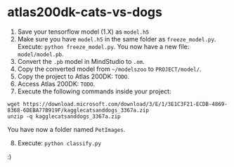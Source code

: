 # atlas200dk-cats-vs-dogs

1. Save your tensorflow model (1.X) as `model.h5`
2. Make sure you have `model.h5` in the same folder as `freeze_model.py`. Execute: `python freeze_model.py`. You now have a new file: `model/model.pb`.
3. Convert the `.pb` model in MindStudio to `.om`.
4. Copy the converted model from `~/modelszoo` to `PROJECT/model/`.
5. Copy the project to Atlas 200DK: `TODO`.
6. Access Atlas 200DK: `TODO`.
7. Execute the following commands inside your project:

```
wget https://download.microsoft.com/download/3/E/1/3E1C3F21-ECDB-4869-8368-6DEBA77B919F/kagglecatsanddogs_3367a.zip
unzip -q kagglecatsanddogs_3367a.zip
```
You have now a folder named `PetImages`.

8. Execute: `python classify.py`

:)

